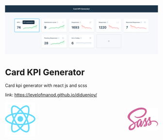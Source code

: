 ![UI of Card KPI Generator](/src/asset/img/readmeBg.png)

# Card KPI Generator

Card kpi generator with react js and scss

link: https://levelofmanod.github.io/diduenjoy/

<div style="display: flex; justify-content: space-between; gap: 24px; align-items: center;">
  <img src="/src/asset/img/react.svg" alt="React Logo" width="100" />
  <img src="/src/asset/img/sass.svg" alt="Sass Logo" width="100" />
</div>

